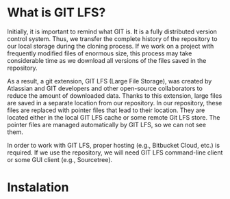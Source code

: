 # What is GIT LFS?

Initially, it is important to remind what GIT is. It is a fully distributed version control system. Thus, we transfer the complete history of the repository to our local storage during the cloning process. If we work on a project with frequently modified files of enormous size, this process may take considerable time as we download all versions of the files saved in the repository.

As a result, a git extension, GIT LFS (Large File Storage), was created by Atlassian and GIT developers and other open-source collaborators to reduce the amount of downloaded data. Thanks to this extension, large files are saved in a separate location from our repository. In our repository, these files are replaced with pointer files that lead to their location. They are located either in the local GIT LFS cache or some remote Git LFS store. The pointer files are managed automatically by GIT LFS, so we can not see them.

In order to work with GIT LFS, proper hosting (e.g., Bitbucket Cloud, etc.) is required. If we use the repository, we will need GIT LFS command-line client or some GUI client (e.g., Sourcetree).


# Instalation


#
